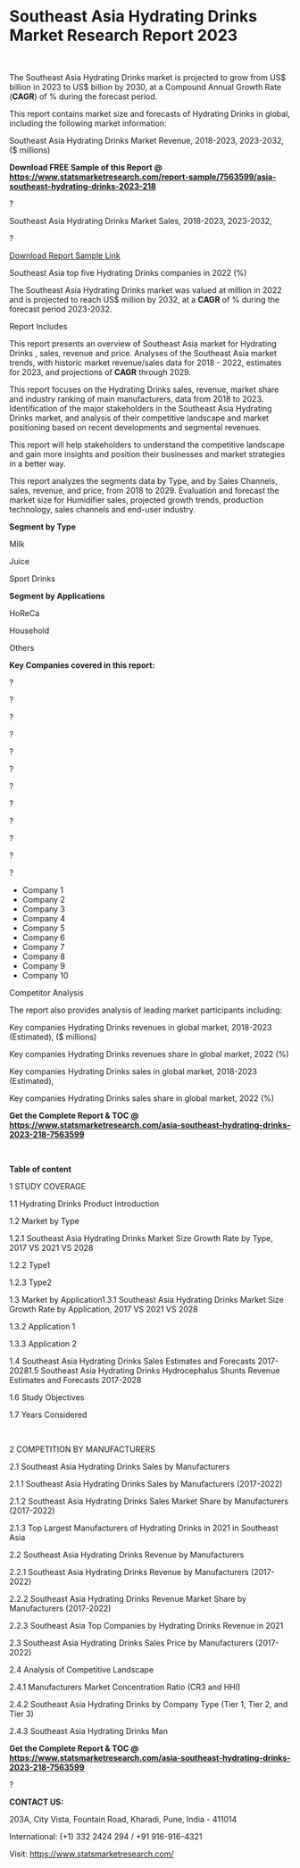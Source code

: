 <h1>Southeast Asia Hydrating Drinks Market Research Report 2023</h1><br/><p>The Southeast Asia Hydrating Drinks market is projected to grow from US$ billion in 2023 to US$ billion by 2030, at a Compound Annual Growth Rate (<strong>CAGR</strong>) of % during the forecast period.</p>
 
 
 
 <p>This report contains market size and forecasts of Hydrating Drinks in global, including the following market information:</p>
 
 
 
 <p>Southeast Asia Hydrating Drinks Market Revenue, 2018-2023, 2023-2032, ($ millions)</p>
 
 
 
 <div><b>Download FREE Sample of this Report @ <a href="https://www.statsmarketresearch.com/download-free-sample/7563599/asia-southeast-hydrating-drinks-2023-218">https://www.statsmarketresearch.com/report-sample/7563599/asia-southeast-hydrating-drinks-2023-218</a></b></div>
 
 
 
 <p>? </p>
 
 
 
 <p>Southeast Asia Hydrating Drinks Market Sales, 2018-2023, 2023-2032,</p>
 
 
 
 <p>? </p>
 
 
 
 <p><a href="https://www.statsmarketresearch.com/download-free-sample/7563599/asia-southeast-hydrating-drinks-2023-218">Download Report Sample Link</a></p>
 
 
 
 <p>Southeast Asia top five Hydrating Drinks companies in 2022 (%)</p>
 
 
 
 <p>The Southeast Asia Hydrating Drinks market was valued at million in 2022 and is projected to reach US$ million by 2032, at a <strong>CAGR</strong> of % during the forecast period 2023-2032.</p>
 
 
 
 <p>Report Includes</p>
 
 
 
 <p>This report presents an overview of Southeast Asia market for Hydrating Drinks , sales, revenue and price. Analyses of the Southeast Asia market trends, with historic market revenue/sales data for 2018 - 2022, estimates for 2023, and projections of <strong>CAGR</strong> through 2029.</p>
 
 
 
 <p>This report focuses on the Hydrating Drinks sales, revenue, market share and industry ranking of main manufacturers, data from 2018 to 2023. Identification of the major stakeholders in the Southeast Asia Hydrating Drinks market, and analysis of their competitive landscape and market positioning based on recent developments and segmental revenues.</p>
 
 
 
 <p>This report will help stakeholders to understand the competitive landscape and gain more insights and position their businesses and market strategies in a better way.</p>
 
 
 
 <p>This report analyzes the segments data by Type, and by Sales Channels, sales, revenue, and price, from 2018 to 2029. Evaluation and forecast the market size for Humidifier sales, projected growth trends, production technology, sales channels and end-user industry.</p>
 
 
 
 <p><strong>Segment by Type</strong></p>
 
 
 
 <p>Milk</p>
 
 
 
 <p>Juice</p>
 
 
 
 <p>Sport Drinks</p>
 
 
 
 <p><strong>Segment <strong><strong>by Applications</strong></strong></strong></p>
 
 
 
 <p>HoReCa</p>
 
 
 
 <p>Household</p>
 
 
 
 <p>Others</p>
 
 
 
 <p><strong>Key Companies covered in this report:</strong></p>
 
 
 
 <p>? </p>
 
 
 
 <p>? </p>
 
 
 
 <p>? </p>
 
 
 
 <p>? </p>
 
 
 
 <p>? </p>
 
 
 
 <p>? </p>
 
 
 
 <p>? </p>
 
 
 
 <p>? </p>
 
 
 
 <p>? </p>
 
 
 
 <p>? </p>
 
 
 
 <p>? </p>
 
 
 
 <p>? </p>
 
 
 
 <ul>
 
 <li>Company 1</li>
 
 <li>Company 2</li>
 
 <li>Company 3</li>
 
 <li>Company 4</li>
 
 <li>Company 5</li>
 
 <li>Company 6</li>
 
 <li>Company 7</li>
 
 <li>Company 8</li>
 
 <li>Company 9</li>
 
 <li>Company 10</li>
 
 </ul>
 
 
 
 <p>Competitor Analysis</p>
 
 
 
 <p>The report also provides analysis of leading market participants including:</p>
 
 
 
 <p>Key companies Hydrating Drinks revenues in global market, 2018-2023 (Estimated), ($ millions)</p>
 
 
 
 <p>Key companies Hydrating Drinks revenues share in global market, 2022 (%)</p>
 
 
 
 <p>Key companies Hydrating Drinks sales in global market, 2018-2023 (Estimated),</p>
 
 
 
 <p>Key companies Hydrating Drinks sales share in global market, 2022 (%)</p>
 
 
 
 <div><b>Get the Complete Report & TOC @ <a href="https://www.statsmarketresearch.com/asia-southeast-hydrating-drinks-2023-218-7563599">https://www.statsmarketresearch.com/asia-southeast-hydrating-drinks-2023-218-7563599</a></b></div>
 
 
 
 <p><br />
 
 <b>Table of content</b></p>
 
 
 
 <p>1 STUDY COVERAGE<br />
 
 1.1 Hydrating Drinks Product Introduction<br />
 
 1.2 Market by Type<br />
 
 1.2.1 Southeast Asia Hydrating Drinks Market Size Growth Rate by Type, 2017 VS 2021 VS 2028<br />
 
 1.2.2 Type1<br />
 
 1.2.3 Type2<br />
 
 1.3 Market by Application1.3.1 Southeast Asia Hydrating Drinks Market Size Growth Rate by Application, 2017 VS 2021 VS 2028<br />
 
 1.3.2 Application 1<br />
 
 1.3.3 Application 2<br />
 
 1.4 Southeast Asia Hydrating Drinks Sales Estimates and Forecasts 2017-20281.5 Southeast Asia Hydrating Drinks Hydrocephalus Shunts Revenue Estimates and Forecasts 2017-2028<br />
 
 1.6 Study Objectives<br />
 
 1.7 Years Considered<br />
 
 <br />
 
 2 COMPETITION BY MANUFACTURERS<br />
 
 2.1 Southeast Asia Hydrating Drinks Sales by Manufacturers<br />
 
 2.1.1 Southeast Asia Hydrating Drinks Sales by Manufacturers (2017-2022)<br />
 
 2.1.2 Southeast Asia Hydrating Drinks Sales Market Share by Manufacturers (2017-2022)<br />
 
 2.1.3 Top Largest Manufacturers of Hydrating Drinks in 2021 in Southeast Asia<br />
 
 2.2 Southeast Asia Hydrating Drinks Revenue by Manufacturers<br />
 
 2.2.1 Southeast Asia Hydrating Drinks Revenue by Manufacturers (2017-2022)<br />
 
 2.2.2 Southeast Asia Hydrating Drinks Revenue Market Share by Manufacturers (2017-2022)<br />
 
 2.2.3 Southeast Asia Top Companies by Hydrating Drinks Revenue in 2021<br />
 
 2.3 Southeast Asia Hydrating Drinks Sales Price by Manufacturers (2017-2022)<br />
 
 2.4 Analysis of Competitive Landscape<br />
 
 2.4.1 Manufacturers Market Concentration Ratio (CR3 and HHI)<br />
 
 2.4.2 Southeast Asia Hydrating Drinks by Company Type (Tier 1, Tier 2, and Tier 3)<br />
 
 2.4.3 Southeast Asia Hydrating Drinks Man</p>
 
 
 
 <div><b>Get the Complete Report & TOC @ <a href="https://www.statsmarketresearch.com/asia-southeast-hydrating-drinks-2023-218-7563599">https://www.statsmarketresearch.com/asia-southeast-hydrating-drinks-2023-218-7563599</a></b></div>
 
 
 
 <p>? </p>
 
 
 
 <p><b>CONTACT US:</b><br />
 
 203A, City Vista, Fountain Road, Kharadi, Pune, India - 411014<br />
 
 International: (+1) 332 2424 294 / +91 916-916-4321<br />
 
 Visit: <a href="https://www.statsmarketresearch.com/">https://www.statsmarketresearch.com/</a></p>